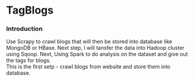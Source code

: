 # TagBlogs
### Introduction
Use Scrapy to crawl blogs that will then be stored into database like MongoDB or HBase. Next step, I will tansfer the data into Hadoop cluster using Sqoop. Next, Using Spark to do analysis on the dataset and give out the tags for blogs.  
This is the first setp - crawl blogs from website and store them into database.
